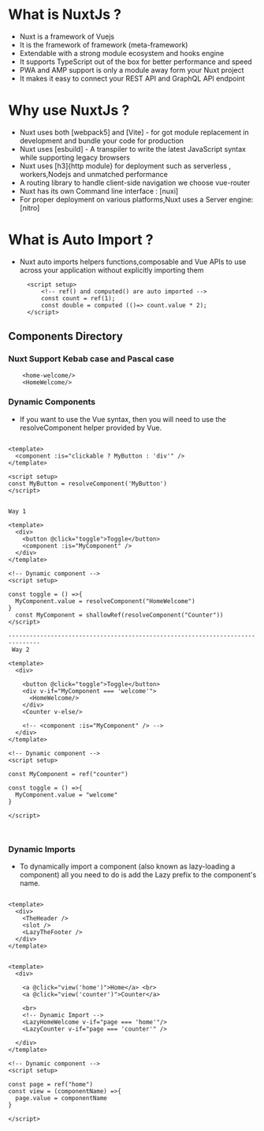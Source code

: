 # What is NuxtJs ?

- Nuxt is a framework of Vuejs
- It is the framework of framework (meta-framework)
- Extendable with a strong module ecosystem and hooks engine
- It supports TypeScript out of the box for better performance and speed
- PWA and AMP support is only a module away form your Nuxt project
- It makes it easy to connect your REST API and GraphQL API endpoint

# Why use NuxtJs ?

- Nuxt uses both [webpack5] and [Vite] - for got module replacement in development and bundle your code for production
- Nuxt uses [esbuild] - A transpiler to write the latest JavaScript syntax while supporting legacy browsers
- Nuxt uses [h3]{http module} for deployment such as serverless , workers,Nodejs and unmatched performance
- A routing library to handle client-side navigation we choose vue-router
- Nuxt has its own Command line interface : [nuxi]
- For proper deployment on various platforms,Nuxt uses a Server engine: [nitro]
  
# What is Auto Import ?

- Nuxt auto imports helpers functions,composable and Vue APIs to use across your application without explicitly importing them
  ```vue
    <script setup>
        <!-- ref() and computed() are auto imported -->
        const count = ref(1);
        const double = computed (()=> count.value * 2);
    </script>
  ```

## Components Directory

### Nuxt Support Kebab case and Pascal case
```
    <home-welcome/>
    <HomeWelcome/>
```

### Dynamic Components
- If you want to use the Vue <component :is="someComputedComponent"> syntax, then you will need to use the resolveComponent helper provided by Vue.

```vue

<template>
  <component :is="clickable ? MyButton : 'div'" />
</template>

<script setup>
const MyButton = resolveComponent('MyButton')
</script>

```

```vue

Way 1

<template>
  <div>
    <button @click="toggle">Toggle</button>
    <component :is="MyComponent" />
  </div>
</template>

<!-- Dynamic component -->
<script setup>

const toggle = () =>{
  MyComponent.value = resolveComponent("HomeWelcome")
}
  const MyComponent = shallowRef(resolveComponent("Counter"))
</script>

-------------------------------------------------------------------------------
 Way 2

<template>
  <div>
    
    <button @click="toggle">Toggle</button>
    <div v-if="MyComponent === 'welcome'">
      <HomeWelcome/>
    </div>
    <Counter v-else/>

    <!-- <component :is="MyComponent" /> -->
  </div>
</template>

<!-- Dynamic component -->
<script setup>

const MyComponent = ref("counter")

const toggle = () =>{
  MyComponent.value = "welcome"
}
  
</script>



```

### Dynamic Imports
- To dynamically import a component (also known as lazy-loading a component) all you need to do is add the Lazy prefix to the component's name.

```vue

<template>
  <div>
    <TheHeader />
    <slot />
    <LazyTheFooter />
  </div>
</template>

```

```vue

<template>
  <div>
    
    <a @click="view('home')">Home</a> <br>
    <a @click="view('counter')">Counter</a>

    <br>
    <!-- Dynamic Import -->
    <LazyHomeWelcome v-if="page === 'home'"/>  
    <LazyCounter v-if="page === 'counter'" />

  </div>
</template>

<!-- Dynamic component -->
<script setup>

const page = ref("home")
const view = (componentName) =>{
  page.value = componentName
}
  
</script>

```